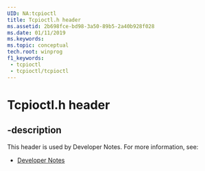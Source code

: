 ```yaml
---
UID: NA:tcpioctl
title: Tcpioctl.h header
ms.assetid: 2b698fce-bd98-3a50-89b5-2a40b928f028
ms.date: 01/11/2019
ms.keywords: 
ms.topic: conceptual
tech.root: winprog
f1_keywords:
 - tcpioctl
 - tcpioctl/tcpioctl
---
```


# Tcpioctl.h header


## -description

This header is used by Developer Notes. For more information, see:

- [Developer Notes](../_winprog/index.md)

